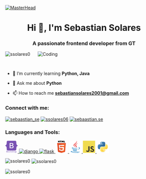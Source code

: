 [![MasterHead](https://tinkercademy.com/wp-content/uploads/2017/04/Generic-Banner-07-Web-App-Developer.png)](https://rishavchanda.io)
<h1 align="center">Hi 👋, I'm Sebastian Solares</h1>
<h3 align="center">A passionate frontend developer from GT </h3>
<img align="right" alt="Coding" width="400" src="https://i.pinimg.com/originals/e4/26/70/e426702edf874b181aced1e2fa5c6cde.gif"

<p align="left"> <img src="https://komarev.com/ghpvc/?username=ssolares0&label=Profile%20views&color=0e75b6&style=flat" alt="ssolares0" /> </p>

<p align="left"> <a href="https://twitter.com/" target="blank"><img src="https://img.shields.io/twitter/follow/?logo=twitter&style=for-the-badge" alt="" /></a> </p>

- 🌱 I’m currently learning **Python, Java**

- 💬 Ask me about **Python**

- 📫 How to reach me **sebastiansolares2001@gmail.com**

<h3 align="left">Connect with me:</h3>
<p align="left">
<a href="https://twitter.com/sebaastian_se" target="blank"><img align="center" src="https://raw.githubusercontent.com/rahuldkjain/github-profile-readme-generator/master/src/images/icons/Social/twitter.svg" alt="sebaastian_se" height="30" width="40" /></a>
<a href="https://fb.com/ssolares06" target="blank"><img align="center" src="https://raw.githubusercontent.com/rahuldkjain/github-profile-readme-generator/master/src/images/icons/Social/facebook.svg" alt="ssolares06" height="30" width="40" /></a>
<a href="https://instagram.com/sebaastian.se" target="blank"><img align="center" src="https://raw.githubusercontent.com/rahuldkjain/github-profile-readme-generator/master/src/images/icons/Social/instagram.svg" alt="sebaastian.se" height="30" width="40" /></a>
</p>

<h3 align="left">Languages and Tools:</h3>
<p align="left"> <a href="https://getbootstrap.com" target="_blank" rel="noreferrer"> <img src="https://raw.githubusercontent.com/devicons/devicon/master/icons/bootstrap/bootstrap-plain-wordmark.svg" alt="bootstrap" width="40" height="40"/> </a> <a href="https://www.djangoproject.com/" target="_blank" rel="noreferrer"> <img src="https://cdn.worldvectorlogo.com/logos/django.svg" alt="django" width="40" height="40"/> </a> <a href="https://flask.palletsprojects.com/" target="_blank" rel="noreferrer"> <img src="https://www.vectorlogo.zone/logos/pocoo_flask/pocoo_flask-icon.svg" alt="flask" width="40" height="40"/> </a> <a href="https://www.w3.org/html/" target="_blank" rel="noreferrer"> <img src="https://raw.githubusercontent.com/devicons/devicon/master/icons/html5/html5-original-wordmark.svg" alt="html5" width="40" height="40"/> </a> <a href="https://www.java.com" target="_blank" rel="noreferrer"> <img src="https://raw.githubusercontent.com/devicons/devicon/master/icons/java/java-original.svg" alt="java" width="40" height="40"/> </a> <a href="https://developer.mozilla.org/en-US/docs/Web/JavaScript" target="_blank" rel="noreferrer"> <img src="https://raw.githubusercontent.com/devicons/devicon/master/icons/javascript/javascript-original.svg" alt="javascript" width="40" height="40"/> </a> <a href="https://www.python.org" target="_blank" rel="noreferrer"> <img src="https://raw.githubusercontent.com/devicons/devicon/master/icons/python/python-original.svg" alt="python" width="40" height="40"/> </a> </p>

<p><img align="left" src="https://github-readme-stats.vercel.app/api/top-langs?username=ssolares0&show_icons=true&locale=en&layout=compact" alt="ssolares0" /></p>

<p>&nbsp;<img align="center" src="https://github-readme-stats.vercel.app/api?username=ssolares0&show_icons=true&locale=en" alt="ssolares0" /></p>

<p><img align="center" src="https://github-readme-streak-stats.herokuapp.com/?user=ssolares0&" alt="ssolares0" /></p>
